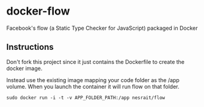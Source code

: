 docker-flow
===========

Facebook's flow (a Static Type Checker for JavaScript) packaged in Docker


Instructions
------------

Don't fork this project since it just contains the Dockerfile to create the docker image.

Instead use the existing image mapping your code folder as the /app volume.
When you launch the container it will run flow on that folder.

`
sudo docker run -i -t -v APP_FOLDER_PATH:/app nesrait/flow
`

